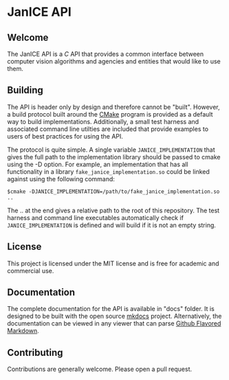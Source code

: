 # JanICE API

## Welcome

The JanICE API is a *C* API that provides a common interface between computer 
vision algorithms and agencies and entities that would like to use them.

## Building

The API is header only by design and therefore cannot be "built". However, a
build protocol built around the [CMake](https://cmake.org) program is provided
as a default way to build implementations. Additionally, a small test harness
and associated command line utilties are included that provide examples to
users of best practices for using the API.

The protocol is quite simple. A single variable <code>JANICE_IMPLEMENTATION</code>
that gives the full path to the implementation library should be passed to cmake
using the -D option. For example, an implementation that has all functionality in
a library <code>fake_janice_implementation.so</code> could be linked against using
the following command:

```
$cmake -DJANICE_IMPLEMENTATION=/path/to/fake_janice_implementation.so ..
```

The .. at the end gives a relative path to the root of this repository. The test
harness and command line executables automatically check if 
<code>JANICE_IMPLEMENTATION</code> is defined and will build if it is not an 
empty string.

## License

This project is licensed under the MIT license and is free for academic and 
commercial use.

## Documentation

The complete documentation for the API is available in "docs" folder. It is
designed to be built with the open source [mkdocs](http://www.mkdocs.org)
project. Alternatively, the documentation can be viewed in any viewer that can
parse [Github Flavored Markdown](https://guides.github.com/features/mastering-markdown/).

## Contributing

Contributions are generally welcome. Please open a pull request.
